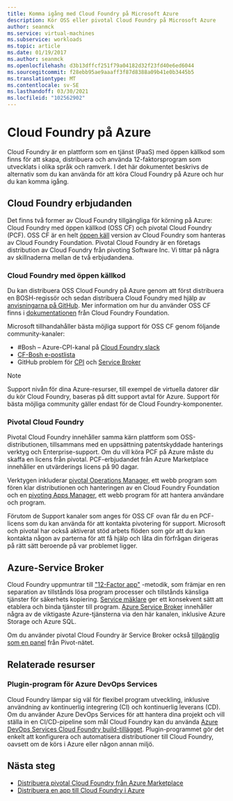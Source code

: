 ```yaml
---
title: Komma igång med Cloud Foundry på Microsoft Azure
description: Kör OSS eller pivotal Cloud Foundry på Microsoft Azure
author: seanmck
ms.service: virtual-machines
ms.subservice: workloads
ms.topic: article
ms.date: 01/19/2017
ms.author: seanmck
ms.openlocfilehash: d3b13dffcf251f79a04182d32f23fd40e6ed6044
ms.sourcegitcommit: f28ebb95ae9aaaff3f87d8388a09b41e0b3445b5
ms.translationtype: MT
ms.contentlocale: sv-SE
ms.lasthandoff: 03/30/2021
ms.locfileid: "102562902"
---
```

# <a name="cloud-foundry-on-azure"></a>Cloud Foundry på Azure

Cloud Foundry är en plattform som en tjänst (PaaS) med öppen källkod som finns för att skapa, distribuera och använda 12-faktorsprogram som utvecklats i olika språk och ramverk. I det här dokumentet beskrivs de alternativ som du kan använda för att köra Cloud Foundry på Azure och hur du kan komma igång.

## <a name="cloud-foundry-offerings"></a>Cloud Foundry erbjudanden

Det finns två former av Cloud Foundry tillgängliga för körning på Azure: Cloud Foundry med öppen källkod (OSS CF) och pivotal Cloud Foundry (PCF). OSS CF är en helt [öppen käll](https://github.com/cloudfoundry) version av Cloud Foundry som hanteras av Cloud Foundry Foundation. Pivotal Cloud Foundry är en företags distribution av Cloud Foundry från pivoting Software Inc. Vi tittar på några av skillnaderna mellan de två erbjudandena.

### <a name="open-source-cloud-foundry"></a>Cloud Foundry med öppen källkod

Du kan distribuera OSS Cloud Foundry på Azure genom att först distribuera en BOSH-regissör och sedan distribuera Cloud Foundry med hjälp av [anvisningarna på GitHub](https://github.com/cloudfoundry-incubator/bosh-azure-cpi-release/blob/master/docs/guidance.md). Mer information om hur du använder OSS CF finns i [dokumentationen](https://docs.cloudfoundry.org/) från Cloud Foundry Foundation.

Microsoft tillhandahåller bästa möjliga support för OSS CF genom följande community-kanaler:

- #<a name="bosh-azure-cpi-channel-on-cloud-foundry-slack"></a>Bosh – Azure-CPI-kanal på [Cloud Foundry slack](https://slack.cloudfoundry.org/)
- [CF-Bosh e-postlista](https://lists.cloudfoundry.org/pipermail/cf-bosh)
- GitHub problem för [CPI](https://github.com/cloudfoundry-incubator/bosh-azure-cpi-release/issues) och [Service Broker](https://github.com/Azure/meta-azure-service-broker/issues)

>[!NOTE]
> Support nivån för dina Azure-resurser, till exempel de virtuella datorer där du kör Cloud Foundry, baseras på ditt support avtal för Azure. Support för bästa möjliga community gäller endast för de Cloud Foundry-komponenter.

### <a name="pivotal-cloud-foundry"></a>Pivotal Cloud Foundry

Pivotal Cloud Foundry innehåller samma kärn plattform som OSS-distributionen, tillsammans med en uppsättning patentskyddade hanterings verktyg och Enterprise-support. Om du vill köra PCF på Azure måste du skaffa en licens från pivotal. PCF-erbjudandet från Azure Marketplace innehåller en utvärderings licens på 90 dagar.

Verktygen inkluderar [pivotal Operations Manager](https://docs.pivotal.io/pivotalcf/customizing/), ett webb program som fören klar distributionen och hanteringen av en Cloud Foundry Foundation och en [pivoting Apps Manager](https://docs.pivotal.io/pivotalcf/console/), ett webb program för att hantera användare och program.

Förutom de Support kanaler som anges för OSS CF ovan får du en PCF-licens som du kan använda för att kontakta pivotering för support. Microsoft och pivotal har också aktiverat stöd arbets flöden som gör att du kan kontakta någon av parterna för att få hjälp och låta din förfrågan dirigeras på rätt sätt beroende på var problemet ligger.

## <a name="azure-service-broker"></a>Azure-Service Broker

Cloud Foundry uppmuntrar till ["12-Factor app"](https://12factor.net/) -metodik, som främjar en ren separation av tillstånds lösa program processer och tillstånds känsliga tjänster för säkerhets kopiering. [Service mäklare](https://docs.cloudfoundry.org/services/api.html) ger ett konsekvent sätt att etablera och binda tjänster till program. [Azure Service Broker](https://github.com/Azure/meta-azure-service-broker) innehåller några av de viktigaste Azure-tjänsterna via den här kanalen, inklusive Azure Storage och Azure SQL.

Om du använder pivotal Cloud Foundry är Service Broker också [tillgänglig som en panel](https://docs.pivotal.io/azure-sb/installing.html) från Pivot-nätet.

## <a name="related-resources"></a>Relaterade resurser

### <a name="azure-devops-services-plugin"></a>Plugin-program för Azure DevOps Services

Cloud Foundry lämpar sig väl för flexibel program utveckling, inklusive användning av kontinuerlig integrering (CI) och kontinuerlig leverans (CD). Om du använder Azure DevOps Services för att hantera dina projekt och vill ställa in en CI/CD-pipeline som mål Cloud Foundry kan du använda [Azure DevOps Services Cloud Foundry build-tillägget](https://marketplace.visualstudio.com/items?itemName=ms-vsts.cloud-foundry-build-extension). Plugin-programmet gör det enkelt att konfigurera och automatisera distributioner till Cloud Foundry, oavsett om de körs i Azure eller någon annan miljö.

## <a name="next-steps"></a>Nästa steg

- [Distribuera pivotal Cloud Foundry från Azure Marketplace](https://azuremarketplace.microsoft.com/marketplace/apps/pivotal.pivotal-cloud-foundry)
- [Distribuera en app till Cloud Foundry i Azure](./cloudfoundry-deploy-your-first-app.md)
